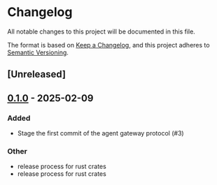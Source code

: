 # Changelog

All notable changes to this project will be documented in this file.

The format is based on [Keep a Changelog](https://keepachangelog.com/en/1.0.0/),
and this project adheres to [Semantic Versioning](https://semver.org/spec/v2.0.0.html).

## [Unreleased]

## [0.1.0](https://github.com/agntcy/agp/releases/tag/agp-gw-v0.1.0) - 2025-02-09

### Added

- Stage the first commit of the agent gateway protocol (#3)

### Other

- release process for rust crates
- release process for rust crates

